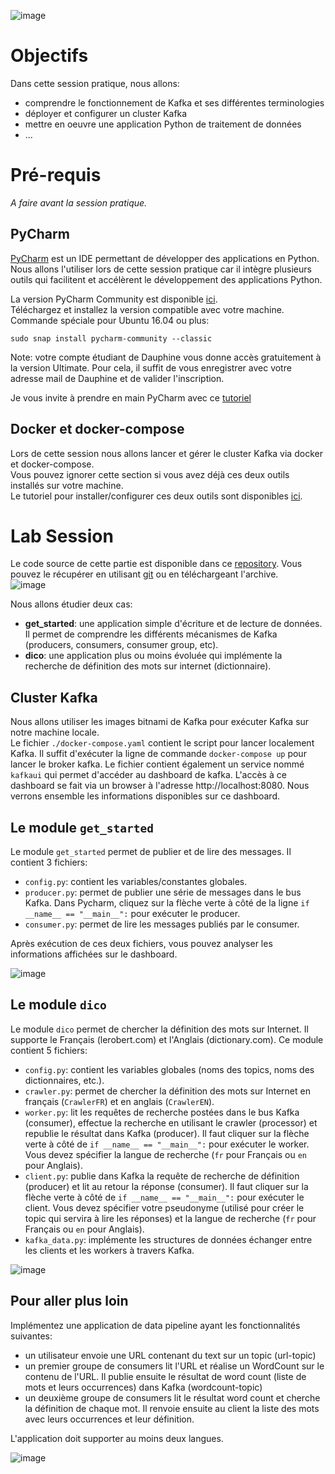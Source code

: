 ![image](https://user-images.githubusercontent.com/49156499/115967379-9e6fb180-a532-11eb-8142-428a455a6454.png)

# Objectifs  

Dans cette session pratique, nous allons: 
- comprendre le fonctionnement de Kafka et ses différentes terminologies
- déployer et configurer un cluster Kafka
- mettre en oeuvre une application Python de traitement de données
- ...


# Pré-requis
_A faire avant la session pratique._

## PyCharm
[PyCharm](https://www.jetbrains.com/pycharm/download/) est un IDE permettant de développer des applications en Python.
Nous allons l'utiliser lors de cette session pratique car il intègre plusieurs outils qui facilitent et accélèrent le développement des applications Python.  
  
La version PyCharm Community est disponible [ici](https://www.jetbrains.com/pycharm/download/).  
Téléchargez et installez la version compatible avec votre machine.
Commande spéciale pour Ubuntu 16.04 ou plus:
```
sudo snap install pycharm-community --classic
```
Note: votre compte étudiant de Dauphine vous donne accès gratuitement à la version Ultimate. Pour cela, il suffit de vous enregistrer avec votre adresse mail de Dauphine et de valider l'inscription.

Je vous invite à prendre en main PyCharm avec ce [tutoriel](https://www.jetbrains.com/help/pycharm/creating-and-running-your-first-python-project.html#create-file)
  
## Docker et docker-compose
Lors de cette session nous allons lancer et gérer le cluster Kafka via docker et docker-compose.  
Vous pouvez ignorer cette section si vous avez déjà ces deux outils installés sur votre machine.  
Le tutoriel pour installer/configurer ces deux outils sont disponibles [ici](https://github.com/osekoo/hands-on-spark-scala#pr%C3%A9requis).  

# Lab Session
Le code source de cette partie est disponible dans ce [repository](https://github.com/osekoo/hands-on-kafka). Vous pouvez le récupérer en utilisant [git](https://git-scm.com/book/fr/v2/D%C3%A9marrage-rapide-Installation-de-Git) ou en téléchargeant l'archive.  
![image](https://user-images.githubusercontent.com/49156499/115967302-3325df80-a532-11eb-825c-58343a02118b.png)

Nous allons étudier deux cas:
- <b>get_started</b>: une application simple d'écriture et de lecture de données. Il permet de comprendre les différents mécanismes de Kafka (producers, consumers, consumer group, etc).
- <b>dico</b>: une application plus ou moins évoluée qui implémente la recherche de définition des mots sur internet (dictionnaire).  

## Cluster Kafka
Nous allons utiliser les images bitnami de Kafka pour exécuter Kafka sur notre machine locale.  
Le fichier `./docker-compose.yaml` contient le script pour lancer localement Kafka.  Il suffit d'exécuter la ligne de commande `docker-compose up` pour lancer le broker kafka.
Le fichier contient également un service nommé `kafkaui` qui permet d'accéder au dashboard de kafka. L'accès à ce dashboard se fait via un browser à l'adresse http://localhost:8080. Nous verrons ensemble les informations disponibles sur ce dashboard.  

## Le module `get_started`
Le module `get_started` permet de publier et de lire des messages. Il contient 3 fichiers:
- `config.py`: contient les variables/constantes globales.
- `producer.py`: permet de publier une série de messages dans le bus Kafka. Dans Pycharm, cliquez sur la flèche verte à côté de la ligne `if __name__ == "__main__":` pour exécuter le producer.
- `consumer.py`: permet de lire les messages publiés par le consumer.

Après exécution de ces deux fichiers, vous pouvez analyser les informations affichées sur le dashboard.  

![image](https://user-images.githubusercontent.com/49156499/115967255-da564700-a531-11eb-9a5d-de7ac64d5e67.png)


## Le module `dico`
Le module `dico` permet de chercher la définition des mots sur Internet. Il supporte le Français (lerobert.com) et l'Anglais (dictionary.com). Ce module contient 5 fichiers:
- `config.py`: contient les variables globales (noms des topics, noms des dictionnaires, etc.).
- `crawler.py`: permet de chercher la définition des mots sur Internet en français (`CrawlerFR`) et en anglais (`CrawlerEN`).
- `worker.py`: lit les requêtes de recherche postées dans le bus Kafka (consumer), effectue la recherche en utilisant le crawler (processor) et republie le résultat dans Kafka (producer). Il faut cliquer sur la flèche verte à côté de `if __name__ == "__main__":` pour exécuter le worker. Vous devez spécifier la langue de recherche (`fr` pour Français ou `en` pour Anglais).
- `client.py`: publie dans Kafka la requête de recherche de définition (producer) et lit au retour la réponse (consumer). Il faut cliquer sur la flèche verte à côté de `if __name__ == "__main__":` pour exécuter le client. Vous devez spécifier votre pseudonyme (utilisé pour créer le topic qui servira à lire les réponses) et la langue de recherche (`fr` pour Français ou `en` pour Anglais).
- `kafka_data.py`: implémente les structures de données échanger entre les clients et les workers à travers Kafka.

![image](https://user-images.githubusercontent.com/49156499/115967493-2f468d00-a533-11eb-86c4-fa82c7ec9f3d.png)


## Pour aller plus loin
Implémentez une application de data pipeline ayant les fonctionnalités suivantes:
- un utilisateur envoie une URL contenant du text sur un topic (url-topic)
- un premier groupe de consumers lit l'URL et réalise un WordCount sur le contenu de l'URL. Il publie ensuite le résultat de word count (liste de mots et leurs occurrences) dans Kafka (wordcount-topic)
- un deuxième groupe de consumers lit le résultat word count et cherche la définition de chaque mot. Il renvoie ensuite au client la liste des mots avec leurs occurrences et leur définition.

L'application doit supporter au moins deux langues.

![image](https://user-images.githubusercontent.com/49156499/115966931-1be5f280-a530-11eb-9e01-08d84162c0de.png)

